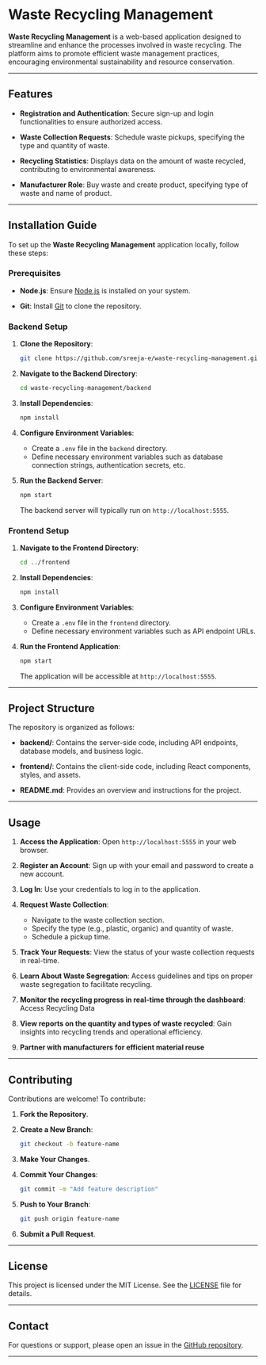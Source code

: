 # Waste Recycling Management

**Waste Recycling Management** is a web-based application designed to streamline and enhance the processes involved in waste recycling. The platform aims to promote efficient waste management practices, encouraging environmental sustainability and resource conservation.

---

## Features

- **Registration and Authentication**: Secure sign-up and login functionalities to ensure authorized access.

- **Waste Collection Requests**: Schedule waste pickups, specifying the type and quantity of waste.

- **Recycling Statistics**: Displays data on the amount of waste recycled, contributing to environmental awareness.
  
- **Manufacturer Role**: Buy waste and create product, specifying type of waste and name of product.

---

## Installation Guide

To set up the **Waste Recycling Management** application locally, follow these steps:

### Prerequisites

- **Node.js**: Ensure [Node.js](https://nodejs.org/) is installed on your system.

- **Git**: Install [Git](https://git-scm.com/) to clone the repository.

### Backend Setup

1. **Clone the Repository**:
   ```bash
   git clone https://github.com/sreeja-e/waste-recycling-management.git
   ```

2. **Navigate to the Backend Directory**:
   ```bash
   cd waste-recycling-management/backend
   ```

3. **Install Dependencies**:
   ```bash
   npm install
   ```

4. **Configure Environment Variables**:
   - Create a `.env` file in the `backend` directory.
   - Define necessary environment variables such as database connection strings, authentication secrets, etc.

5. **Run the Backend Server**:
   ```bash
   npm start
   ```
   The backend server will typically run on `http://localhost:5555`.

### Frontend Setup

1. **Navigate to the Frontend Directory**:
   ```bash
   cd ../frontend
   ```

2. **Install Dependencies**:
   ```bash
   npm install
   ```

3. **Configure Environment Variables**:
   - Create a `.env` file in the `frontend` directory.
   - Define necessary environment variables such as API endpoint URLs.

4. **Run the Frontend Application**:
   ```bash
   npm start
   ```
   The application will be accessible at `http://localhost:5555`.

---

## Project Structure

The repository is organized as follows:

- **backend/**: Contains the server-side code, including API endpoints, database models, and business logic.

- **frontend/**: Contains the client-side code, including React components, styles, and assets.

- **README.md**: Provides an overview and instructions for the project.

---

## Usage

1. **Access the Application**:
   Open `http://localhost:5555` in your web browser.

2. **Register an Account**:
   Sign up with your email and password to create a new account.

3. **Log In**:
   Use your credentials to log in to the application.

4. **Request Waste Collection**:
   - Navigate to the waste collection section.
   - Specify the type (e.g., plastic, organic) and quantity of waste.
   - Schedule a pickup time.

5. **Track Your Requests**:
   View the status of your waste collection requests in real-time.

6. **Learn About Waste Segregation**:
   Access guidelines and tips on proper waste segregation to facilitate recycling.

7. **Monitor the recycling progress in real-time through the dashboard**:
   Access Recycling Data

8. **View reports on the quantity and types of waste recycled**:
   Gain insights into recycling trends and operational efficiency.

9. **Partner with manufacturers for efficient material reuse**
---

## Contributing

Contributions are welcome! To contribute:

1. **Fork the Repository**.

2. **Create a New Branch**:
   ```bash
   git checkout -b feature-name
   ```

3. **Make Your Changes**.

4. **Commit Your Changes**:
   ```bash
   git commit -m "Add feature description"
   ```

5. **Push to Your Branch**:
   ```bash
   git push origin feature-name
   ```

6. **Submit a Pull Request**.

---

## License

This project is licensed under the MIT License. See the [LICENSE](https://github.com/sreeja-e/waste-recycling-management/blob/main/LICENSE) file for details.

---

## Contact

For questions or support, please open an issue in the [GitHub repository](https://github.com/sreeja-e/waste-recycling-management/issues).

---

